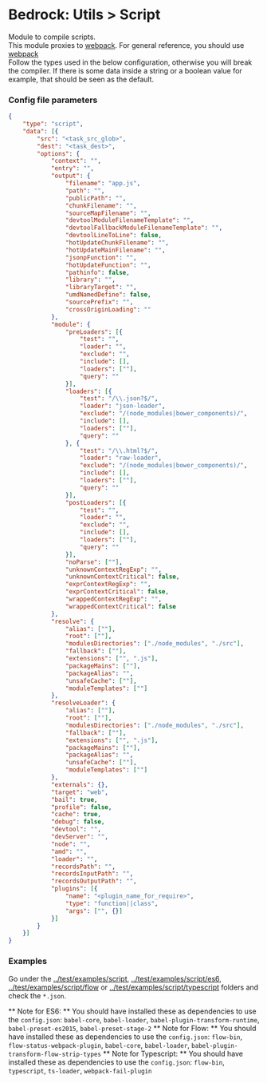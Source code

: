 # Bedrock: Utils > Script

Module to compile scripts.<br>
This module proxies to [webpack](https://webpack.github.io/). For general reference, you should use [webpack](https://webpack.github.io/docs/configuration.html)<br>
Follow the types used in the below configuration, otherwise you will break the compiler. If there is some data inside a string or a boolean value for example, that should be seen as the default.

### Config file parameters
```json
{
    "type": "script",
    "data": [{
        "src": "<task_src_glob>",
        "dest": "<task_dest>",
        "options": {
            "context": "",
            "entry": "",
            "output": {
                "filename": "app.js",
                "path": "",
                "publicPath": "",
                "chunkFilename": "",
                "sourceMapFilename": "",
                "devtoolModuleFilenameTemplate": "",
                "devtoolFallbackModuleFilenameTemplate": "",
                "devtoolLineToLine": false,
                "hotUpdateChunkFilename": "",
                "hotUpdateMainFilename": "",
                "jsonpFunction": "",
                "hotUpdateFunction": "",
                "pathinfo": false,
                "library": "",
                "libraryTarget": "",
                "umdNamedDefine": false,
                "sourcePrefix": "",
                "crossOriginLoading": ""
            },
            "module": {
                "preLoaders": [{
                    "test": "",
                    "loader": "",
                    "exclude": "",
                    "include": [],
                    "loaders": [""],
                    "query": ""
                }],
                "loaders": [{
                    "test": "/\\.json?$/",
                    "loader": "json-loader",
                    "exclude": "/(node_modules|bower_components)/",
                    "include": [],
                    "loaders": [""],
                    "query": ""
                }, {
                    "test": "/\\.html?$/",
                    "loader": "raw-loader",
                    "exclude": "/(node_modules|bower_components)/",
                    "include": [],
                    "loaders": [""],
                    "query": ""
                }],
                "postLoaders": [{
                    "test": "",
                    "loader": "",
                    "exclude": "",
                    "include": [],
                    "loaders": [""],
                    "query": ""
                }],
                "noParse": [""],
                "unknownContextRegExp": "",
                "unknownContextCritical": false,
                "exprContextRegExp": "",
                "exprContextCritical": false,
                "wrappedContextRegExp": "",
                "wrappedContextCritical": false
            },
            "resolve": {
                "alias": [""],
                "root": [""],
                "modulesDirectories": ["./node_modules", "./src"],
                "fallback": [""],
                "extensions": ["", ".js"],
                "packageMains": [""],
                "packageAlias": "",
                "unsafeCache": [""],
                "moduleTemplates": [""]
            },
            "resolveLoader": {
                "alias": [""],
                "root": [""],
                "modulesDirectories": ["./node_modules", "./src"],
                "fallback": [""],
                "extensions": ["", ".js"],
                "packageMains": [""],
                "packageAlias": "",
                "unsafeCache": [""],
                "moduleTemplates": [""]
            },
            "externals": {},
            "target": "web",
            "bail": true,
            "profile": false,
            "cache": true,
            "debug": false,
            "devtool": "",
            "devServer": "",
            "node": "",
            "amd": "",
            "loader": "",
            "recordsPath": "",
            "recordsInputPath": "",
            "recordsOutputPath": "",
            "plugins": [{
                "name": "<plugin_name_for_require>",
                "type": "function||class",
                "args": ["", {}]
            }]
        }
    }]
}
```

### Examples
Go under the [../test/examples/script](../test/examples/script), [../test/examples/script/es6](../test/examples/script/es6), [../test/examples/script/flow](../test/examples/script/flow) or [../test/examples/script/typescript](../test/examples/script/typescript) folders and check the `*.json`.

** Note for ES6: ** You should have installed these as dependencies to use the `config.json`: `babel-core`, `babel-loader`, `babel-plugin-transform-runtime`, `babel-preset-es2015`, `babel-preset-stage-2`
** Note for Flow: ** You should have installed these as dependencies to use the `config.json`: `flow-bin`, `flow-status-webpack-plugin`, `babel-core`, `babel-loader`, `babel-plugin-transform-flow-strip-types`
** Note for Typescript: ** You should have installed these as dependencies to use the `config.json`: `flow-bin`, `typescript`, `ts-loader`, `webpack-fail-plugin` 
